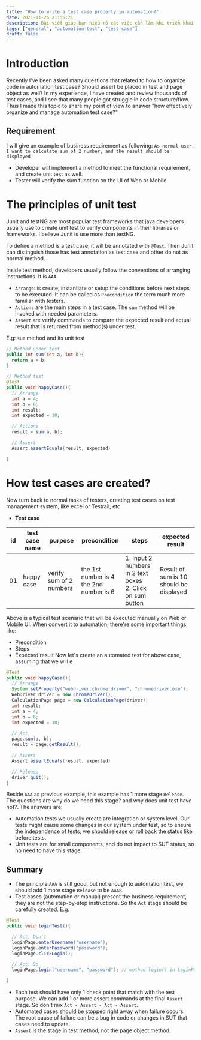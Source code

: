 ```yaml
---
title: "How to write a test case properly in automation?"
date: 2021-11-26 21:55:21
description: Bài viết giúp bạn hiểu rõ các việc cần làm khi triển khai 1 test case automation
tags: ["general", "automation-test", "test-case"]
draft: false
---
```


# Introduction 
Recently I've been asked many questions that related to how to organize code in automation test case? Should assert be placed in test and page object as well? 
In my experience, I have created and review thousands of test cases, and I see that many people got struggle in code structure/flow. Thus I made this topic to share my point of view to answer "how effectively organize and manage automation test case?"

## Requirement 
I will give an example of business requirement as following: `As normal user, I want to calculate sum of 2 number, and the result should be displayed` 
- Developer will implement a method to meet the functional requirement, and create unit test as well.
- Tester will verify the sum function on the UI of Web or Mobile

# The principles of unit test 
Junit and testNG are most popular test frameworks that java developers usually use to create unit test to verify components in their libraries or frameworks. I believe Junit is use more than testNG. 

To define a method is a test case, it will be annotated with `@Test`. Then Junit can distinguish those has test annotation as test case and other do not as normal method.

Inside test method, developers usually follow the conventions of arranging instructions. It is `AAA`:
- `Arrange`: is create, instantiate or setup the conditions before next steps to be executed. It can be called as `Precondition` the term much more familiar with testers.
- `Actions` are the main steps in a test case. The `sum` method will be invoked with needed parameters.
- `Assert` are verify commands to compare the expected result and actual result that is returned from method(s) under test.

E.g: `sum` method and its unit test 
```java
// Method under test
public int sum(int a, int b){
  return a + b;
}

// Method test 
@Test
public void happyCase(){
  // Arrange 
  int a = 4;
  int b = 6;
  int result;
  int expected = 10;

  // Actions 
  result = sum(a, b);

  // Assert
  Assert.assertEquals(result, expected)

}
```

# How test cases are created?
Now turn back to normal tasks of testers, creating test cases on test management system, like excel or Testrail, etc. 
- **Test case**  

| id | test case name | purpose | precondition | steps | expected result |  
| -- | ------------- | -------- | -------------------- | ------ | ----------------------- |  
| 01 | happy case | verify sum of 2 numbers | the 1st number is 4 </br> the 2nd number is 6 | 1. Input 2 numbers in 2 text boxes </br>2. Click on sum button | Result of sum is 10 should be displayed |  


Above is a typical test scenario that will be executed manually on Web or Mobile UI. When convert it to automation, there're some important things like:
- Precondition
- Steps
- Expected result
Now let's create an automated test for above case, assuming that we will e

```java
@Test
public void happyCase(){
  // Arrange 
  System.setProperty("webdriver.chrome.driver", "chromedriver.exe");
  WebDriver driver = new ChromeDriver();
  CalculationPage page = new CalculationPage(driver);
  int result;
  int a = 4;
  int b = 6;
  int expected = 10;

  // Act
  page.sum(a, b);
  result = page.getResult();

  // Assert 
  Assert.assertEquals(result, expected)

  // Release
  driver.quit();
}
```

Beside `AAA` as previous example, this example has 1 more stage `Release`. The questions are why do we need this stage? and why does unit test have not?. 
The answers are:
- Automation tests we usually create are integration or system level. Our tests might cause some changes in our system under test, so to ensure the independence of tests, we should release or roll back the status like before tests.
- Unit tests are for small components, and do not impact to SUT status, so no need to have this stage.


## Summary
- The principle `AAA` is still good, but not enough to automation test, we should add 1 more stage `Release` to be `AAAR`.
- Test cases (automation or manual) present the business requirement, they are not the step-by-step instructions. So the `Act` stage should be carefully created. E.g.
```java 
@Test
public void loginTest(){

  // Act: Don't
  loginPage.enterUsername("username");
  loginPage.enterPassword("password");
  loginPage.clickLogin();

  // Act: Do 
  loginPage.login("username", "password"); // method login() in LoginPage class contains 3 above commands

}
```

- Each test should have only 1 check point that match with the test purpose. We can add 1 or more assert commands at the final `Assert` stage. So don't mix `Act - Assert - Act - Assert`.
- Automated cases should be stopped right away when failure occurs. The root cause of failure can be a bug in code or changes in SUT that cases need to update. 
- `Assert` is the stage in test method, not the page object method.






